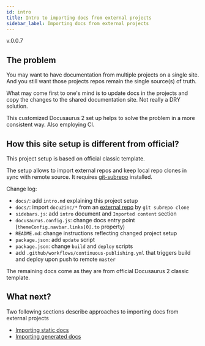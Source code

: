 ```yaml
---
id: intro
title: Intro to importing docs from external projects
sidebar_label: Importing docs from external projects
---
```


v.0.0.7

## The problem

You may want to have documentation from multiple projects on a single
site. And you still want those projects repos remain the single source(s)
of truth.

What may come first to one's mind is to update docs in the projects
and copy the changes to the shared documentation site.
Not really a DRY solution.

This customized Docusaurus 2 set up helps to solve the problem
in a more consistent way. Also employing CI.

## How this site setup is different from official?

This project setup is based on official classic template.

The setup allows to import external repos and keep local repo clones
in sync with remote source. It requires [git-subrepo](https://github.com/ingydotnet/git-subrepo#installation-instructions)
installed.

Change log:
 * `docs/`: add `intro.md` explaining this project setup
 * `docs/`: import `docu2inc/*` from
   an [external repo](https://github.com/OleksiyRudenko/docu2inc)
   by `git subrepo clone`
 * `sidebars.js`: add `intro` document and `Imported content` section
 * `docusaurus.config.js`: change docs entry point
   (`themeConfig.navbar.links[0].to` property)
 * `README.md`: change instructions reflecting changed project setup
 * `package.json`: add `update` script
 * `package.json`: change `build` and `deploy` scripts
 * add `.github/workflows/continuous-publishing.yml` that triggers build and
   deploy upon push to remote `master`

The remaining docs come as they are from official Docusaurus 2 classic template.

## What next?

Two following sections describe approaches to importing docs
from external projects
- [Importing static docs](import-static.md)
- [Importing generated docs](import-generated.md)
